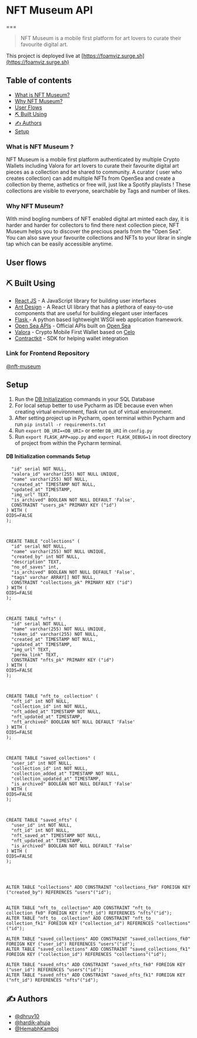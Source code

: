 # NFT Museum API
===


> NFT Museum is a mobile first platform for art lovers to curate their favourite digital art.

This project is deployed live at [https://foamviz.surge.sh](https://foamviz.surge.sh)

## Table of contents
- [What is  NFT Museum?](#what)
- [Why  NFT Museum?](#why)
- [User Flows](#user_flows)
- [⛏️ Built Using](#built_using)
- [✍️ Authors](#authors)
- [Setup](#setup)


###  What is NFT Museum ? <a name = "what"></a>

NFT Museum is a mobile first platform authenticated by multiple Crypto Wallets including Valora for art lovers to curate their favourite digital art pieces as a collection and be shared to community. A curator ( user who creates collection) can add multiple NFTs from OpenSea and create a collection by theme, asthetics or free will, just like a Spotify playlists !
These collections are visible to everyone, searchable by Tags and number of likes.

###  Why NFT Museum? <a name = "why"></a>

With mind bogling numbers of NFT enabled digital art minted each day, it is harder and harder for collectors to find there next collection piece, NFT Museum helps you to discover the precious pearls from the "Open Sea".
You can also save your favourite collections and NFTs to your librar in single tap which can be easily accessible anytime.

## User flows <a name = "user_flows"></a>


## ⛏️ Built Using <a name = "built_using"></a>

-   [React JS](https://reactjs.org/) - A JavaScript library for building user interfaces
-   [Ant Design](https://ant.design//) - A React UI library that has a plethora of easy-to-use components that are useful for building elegant user interfaces
-   [Flask ](https://palletsprojects.com/p/flask/) - A python based lightweight WSGI web application framework.
-   [Open Sea APIs](https://docs.opensea.io/reference) - Official APIs built on [Open Sea](https://https://opensea.io/)
-   [Valora](https://valoraapp.com/) - Crypto Mobile First Wallet based on [Celo](https://celo.org/)
-   [Contractkit](https://github.com/celo-tools/use-contractkit/) - SDK for helping wallet integration

### Link for Frontend Repository
[@nft-museum](https://github.com/dhruv10/nft-museum)


## Setup <a name = "setup"></a>
1. Run the [DB Initialization](#db_commands) commands in your SQL Database
2. For local setup better to use Pycharm as IDE because even when creating virtual environment, flask run out of virtual environment.
3. After setting project up in Pycharm, open terminal within Pycharm and run `pip install -r requirements.txt`
4. Run `export DB_URI=<DB_URI>` or enter `DB_URI` in `config.py`
5. Run `export FLASK_APP=app.py` and `export FLASK_DEBUG=1` in root directory of project from within the Pycharm terminal.

#### DB Initialization commands Setup <a name = "db_commands"></a>

  ```CREATE TABLE "users" (
	"id" serial NOT NULL,
	"valora_id" varchar(255) NOT NULL UNIQUE,
	"name" varchar(255) NOT NULL,
	"created_at" TIMESTAMP NOT NULL,
	"updated_at" TIMESTAMP,
	"img_url" TEXT,
	"is_archived" BOOLEAN NOT NULL DEFAULT 'False',
	CONSTRAINT "users_pk" PRIMARY KEY ("id")
) WITH (
  OIDS=FALSE
);



CREATE TABLE "collections" (
	"id" serial NOT NULL,
	"name" varchar(255) NOT NULL UNIQUE,
	"created_by" int NOT NULL,
	"description" TEXT,
	"no_of_saves" int,
	"is_archived" BOOLEAN NOT NULL DEFAULT 'False',
	"tags" varchar ARRAY[] NOT NULL,
	CONSTRAINT "collections_pk" PRIMARY KEY ("id")
) WITH (
  OIDS=FALSE
);



CREATE TABLE "nfts" (
	"id" serial NOT NULL,
	"name" varchar(255) NOT NULL UNIQUE,
	"token_id" varchar(255) NOT NULL,
	"created_at" TIMESTAMP NOT NULL,
	"updated_at" TIMESTAMP,
	"img_url" TEXT,
	"perma_link" TEXT,
	CONSTRAINT "nfts_pk" PRIMARY KEY ("id")
) WITH (
  OIDS=FALSE
);



CREATE TABLE "nft_to_ collection" (
	"nft_id" int NOT NULL,
	"collection_id" int NOT NULL,
	"nft_added_at" TIMESTAMP NOT NULL,
	"nft_updated_at" TIMESTAMP,
	"nft_archived" BOOLEAN NOT NULL DEFAULT 'False'
) WITH (
  OIDS=FALSE
);



CREATE TABLE "saved_collections" (
	"user_id" int NOT NULL,
	"collection_id" int NOT NULL,
	"collection_added_at" TIMESTAMP NOT NULL,
	"collection_updated_at" TIMESTAMP,
	"is_archived" BOOLEAN NOT NULL DEFAULT 'False'
) WITH (
  OIDS=FALSE
);



CREATE TABLE "saved_nfts" (
	"user_id" int NOT NULL,
	"nft_id" int NOT NULL,
	"nft_saved_at" TIMESTAMP NOT NULL,
	"nft_updated_at" TIMESTAMP,
	"is_archived" BOOLEAN NOT NULL DEFAULT 'False'
) WITH (
  OIDS=FALSE
);




ALTER TABLE "collections" ADD CONSTRAINT "collections_fk0" FOREIGN KEY ("created_by") REFERENCES "users"("id");


ALTER TABLE "nft_to_ collection" ADD CONSTRAINT "nft_to_ collection_fk0" FOREIGN KEY ("nft_id") REFERENCES "nfts"("id");
ALTER TABLE "nft_to_ collection" ADD CONSTRAINT "nft_to_ collection_fk1" FOREIGN KEY ("collection_id") REFERENCES "collections"("id");

ALTER TABLE "saved_collections" ADD CONSTRAINT "saved_collections_fk0" FOREIGN KEY ("user_id") REFERENCES "users"("id");
ALTER TABLE "saved_collections" ADD CONSTRAINT "saved_collections_fk1" FOREIGN KEY ("collection_id") REFERENCES "collections"("id");

ALTER TABLE "saved_nfts" ADD CONSTRAINT "saved_nfts_fk0" FOREIGN KEY ("user_id") REFERENCES "users"("id");
ALTER TABLE "saved_nfts" ADD CONSTRAINT "saved_nfts_fk1" FOREIGN KEY ("nft_id") REFERENCES "nfts"("id");
```

## ✍️ Authors <a name = "authors"></a>
-   [@dhruv10](https://github.com/dhruv10)
-   [@hardik-ahuja](https://github.com/hardik-ahuja)
-   [@HemabhKamboj](https://github.com/HemabhKamboj)
